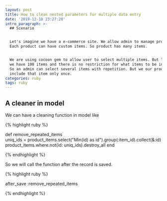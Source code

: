 ```yaml
---
layout: post
title: How to clean nested parameters for multiple data entry
date: '2019-12-18 23:27:20'
intro_paragraph: >-
  ## Scenario


  Let's imagine we have a e-commerce site. We allow admin to manage products.
  Each product can have custom items. So product has many items.


  We are using cocoon gem to allow user to select multiple items. But lets say
  we have 100 items and there is no restriction for what items to be included.
  So an admin can select several items with repetition. But we our product to
  include that item only once.
categories: ruby
tags: ruby
---
```

## A cleaner in model

We can have a cleaning function in model like

{% highlight ruby %}

def remove_repeated_items 		\
    uniq_ids = product_items.select("Min(id) as id").group(:item_id).collect(&:id)     product_items.where.not(id: uniq_ids).destroy_all end

{% endhighlight %}

So we will call the function after the record is saved. 

{% highlight ruby %}

after_save :remove_repeated_items

{% endhighlight %}
